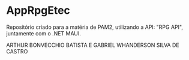 # AppRpgEtec

Repositório criado para a matéria de PAM2, utilizando a API:  "RPG API", juntamente com o .NET MAUI.


ARTHUR BONVECCHIO BATISTA E GABRIEL WHANDERSON SILVA DE CASTRO


